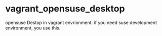 # vagrant_opensuse_desktop
opensuse Destop in vagrant envrionment. if you need suse development environment, you use this.
